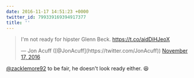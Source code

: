 ```yaml
---
date: 2016-11-17 14:51:23 +0000
twitter_id: 799339169394917377
title: ''
---
```


<blockquote class="twitter-tweet"><p lang="en" dir="ltr">I&#39;m not ready for hipster Glenn Beck. <a href="https://t.co/aidDiHJeoX">https://t.co/aidDiHJeoX</a></p>&mdash; Jon Acuff ([@JonAcuff](https://twitter.com/JonAcuff)) <a href="https://twitter.com/JonAcuff/status/799332129289207809?ref_src=twsrc%5Etfw">November 17, 2016</a></blockquote>
<script async src="https://platform.twitter.com/widgets.js" charset="utf-8"></script>

[@zacklemore92](https://twitter.com/zacklemore92) to be fair, he doesn't look ready either. 😆
